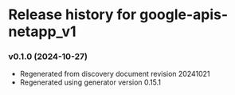 # Release history for google-apis-netapp_v1

### v0.1.0 (2024-10-27)

* Regenerated from discovery document revision 20241021
* Regenerated using generator version 0.15.1

